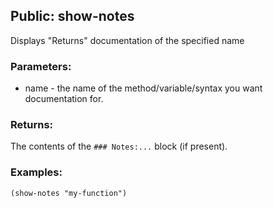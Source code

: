 ## Public: show-notes
Displays "Returns" documentation of the specified name

### Parameters:
* name - the name of the method/variable/syntax you want
  documentation for.

### Returns:
The contents of the `### Notes:...` block (if present).

### Examples:
  `(show-notes "my-function")`


